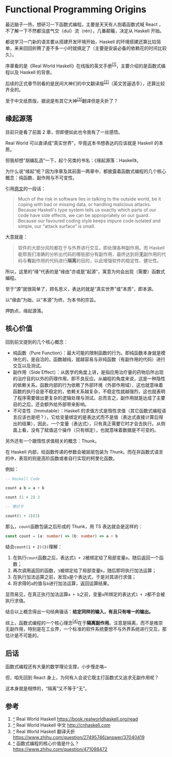 # Functional Programming Origins

最近脑子一热，想研习一下函数式编程。主要是天天有人抱着函数式喊 React ，不了解一下不然都没底气交（duǐ）流（rén），几番颠簸，决定从 Haskell 开始。

都说学习一门新的语言要从搭建开发环境开始，Haskell 的环境搭建还算比较简单，来来回回折腾了差不多一小时就搞定了（主要是安装必备的依赖花的时间比较久）。

序章看的是《Real World Haskell》在线版的英文手册<sup id="ref1"><a href="#link1">[1]</a></sup>，主要介绍的是函数式编程以及 Haskell 的背景。

后续的正式章节则看的是民间大神们的中文翻译版<sup id="ref2"><a href="#link2">[2]</a></sup>（英文苦逼选手），还算比较齐全的。

至于中文纸质版，据说是有其它大神<sup id="ref3"><a href="#link3">[3]</a></sup>翻译但是夭折了？

## 缘起源落

目前只是看了前面 2 章，但即便如此也令我有了一丝感悟。

Real World 可以直译成“真实世界”，毕竟这本书想表达的应该就是 Haskell 的本质。

但我却想“胡编乱造”一下，起个另类的书名：《缘起源落：Haskell》。

为什么说“缘起”呢？因为序章及其前面一两章中，都披露着函数式编程的几个核心概念：纯函数、副作用与不可变性。

引用[原文](https://book.realworldhaskell.org/read/types-and-functions.html#id582031)的一段话：

> Much of the risk in software lies in talking to the outside world, be it coping with bad or missing data, or handling malicious attacks. Because Haskell's type system tells us exactly which parts of our code have side effects, we can be appropriately on our guard. Because our favoured coding style keeps impure code isolated and simple, our “attack surface” is small.

大意就是：

> 软件的大部分风险都在于与外界进行交互，即处理各种副作用。而 Haskell 能帮我们准确的分析出代码的哪些部分有副作用，最终达到将**无**副作用的代码与**有**副作用的代码进行**隔离**的目的，以此增强软件的稳定性、健壮性。

所以，这里的“缘”代表的是“缘由”亦或是“起源”，寓意为何会出现（需要）函数式编程。

至于“源”就很简单了，顾名思义，表达的就是“真实世界”或“本质”，即本源。

以“缘由”为始，以“本源”为终，为本书的宗旨。

押韵点，缘起源落。

## 核心价值

回到前文提到的几个核心概念：

- 纯函数（Pure Function）：最大可能的限制函数的行为。即纯函数本身就是模块化的，是自洽的，函数越纯，就越容易与非纯函数（有副作用的代码）进行交互以及测试。
- 副作用（Side Effect）：从医学的角度上讲，是指应用治疗量的药物后所出现的治疗目的以外的药理作用，即不良反应。从编程的角度来说，这是一种隐性的依赖关系。函数内部的行为依赖了外部环境（外部作用域），这也就意味着函数的执行会是不稳定的，依赖关系越复杂，不稳定性就越强烈，这也就表明了程序需要做出更复杂的逻辑处理与测试。总而言之，副作用就是达成了主要目的之后，还会额外给外部带来影响。
- 不可变性（Immutable）：Haskell 的求值方式是惰性求值（其它函数式编程语言应该也是吧？），它给变量绑定的是表达式而不是值（表达式直接计算后得出的结果），因此，一个变量（表达式），只有真正需要它时才会去执行。从侧面上看，没有了赋值这个操作（只有绑定），也就意味着数据是不可变的。

另外还有一个跟惰性求值相关的概念：Thunk。

在 Haskell 内部，给函数传递的参数会被层层包装为 Thunk。而在非函数式语言的中，表现的则是高阶函数或者自行实现的柯里化函数。

例如：

```haskell
-- Haskell Code

count a b = a + b

count (1 + 2) 3

-- 等价于

count(1 + 2)(3)
```

那么，`count`函数包装之后形成的 Thunk，用 TS 表达就会是这样的：

```ts
const count = (a: number) => (b: number) => a + b
```

结合`count(1 + 2)(3)`理解：

1. 在执行`count`函数之后，表达式`1 + 2`被绑定给了局部变量`a`，随后返回一个函数；
2. 再次调用返回的函数，`3`被绑定给了局部变量`b`，随后即将执行加法运算；
3. 在执行加法运算之前，发现`a`是个表达式，于是对其进行求值；
4. 将求得的`a`的值与`b`进行加法运算，返回运算结果。

显而易见，在真正执行加法运算`a + b`之前，变量`a`所绑定的表达式`1 + 2`都不会被执行求值。

结合以上概念得出一句经典骚话：**给定同样的输入，有且只有唯一的输出。**

综上，函数式编程的一个核心理念<sup id="ref4"><a href="#link4">[4]</a></sup>在于**隔离副作用**。注意是隔离，而不是推崇无副作用，特别是在工业界，一个标准的软件系统要想不与外界系统进行交互，那估计是不可能的。

## 后话

函数式编程还有大量的数学理论支撑，小步慢走咯~

但，咱先回到 React 身上，为何有人会说它既主打函数式又追求无副作用呢？

这本身就是相悖的，“隔离”又不等于“无”。

## 参考

1. <span id="link1"><a href="#ref1">^</a> Real World Haskell <https://book.realworldhaskell.org/read></span>
2. <span id="link2"><a href="#ref2">^</a> Real World Haskell 中文 <http://cnhaskell.com></span>
3. <span id="link3"><a href="#ref3">^</a> Real World Haskell 翻译夭折 <https://www.zhihu.com/question/27495746/answer/37040419></span>
4. <span id="link4"><a href="#ref4">^</a> 函数式编程的核心价值是什么？ <https://www.zhihu.com/question/471098472></span>
